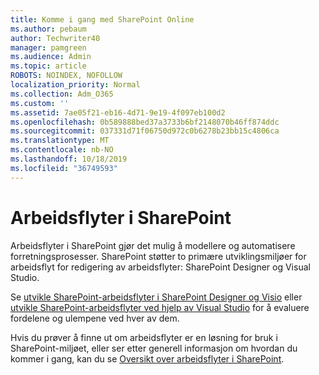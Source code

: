 ```yaml
---
title: Komme i gang med SharePoint Online
ms.author: pebaum
author: Techwriter40
manager: pamgreen
ms.audience: Admin
ms.topic: article
ROBOTS: NOINDEX, NOFOLLOW
localization_priority: Normal
ms.collection: Adm_O365
ms.custom: ''
ms.assetid: 7ae05f21-eb16-4d71-9e19-4f097eb100d2
ms.openlocfilehash: 0b589888bed37a3733b6bf2148070b46ff874ddc
ms.sourcegitcommit: 037331d71f06750d972c0b6278b23bb15c4806ca
ms.translationtype: MT
ms.contentlocale: nb-NO
ms.lasthandoff: 10/18/2019
ms.locfileid: "36749593"
---
```

# <a name="workflows-in-sharepoint"></a>Arbeidsflyter i SharePoint

Arbeidsflyter i SharePoint gjør det mulig å modellere og automatisere forretningsprosesser. SharePoint støtter to primære utviklingsmiljøer for arbeidsflyt for redigering av arbeidsflyter: SharePoint Designer og Visual Studio. 

Se [utvikle SharePoint-arbeidsflyter i SharePoint Designer og Visio](https://docs.microsoft.com/sharepoint/dev/general-development/develop-sharepoint-workflows-using-visual-studio) eller [utvikle SharePoint-arbeidsflyter ved hjelp av Visual Studio](https://docs.microsoft.com/sharepoint/dev/general-development/develop-sharepoint-workflows-using-visual-studio) for å evaluere fordelene og ulempene ved hver av dem. 

Hvis du prøver å finne ut om arbeidsflyter er en løsning for bruk i SharePoint-miljøet, eller ser etter generell informasjon om hvordan du kommer i gang, kan du se [Oversikt over arbeidsflyter i SharePoint](https://docs.microsoft.com/sharepoint/dev/general-development/get-started-with-workflows-in-sharepoint#overview-of-workflows-in-sharepoint).